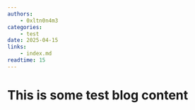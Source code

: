 ```yaml
---
authors:
    - 0xltn0n4m3
categories:
    - test
date: 2025-04-15
links:
    - index.md
readtime: 15
---
```


# This is some test blog content